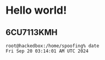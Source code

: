 # Hello world!
6CU7113KMH
---
```
root@hackedbox:/home/spoofing% date
Fri Sep 20 03:14:01 AM UTC 2024
```
